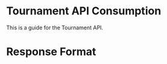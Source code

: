 Tournament API Consumption
====================

This is a guide for the Tournament API.

# Response Format

